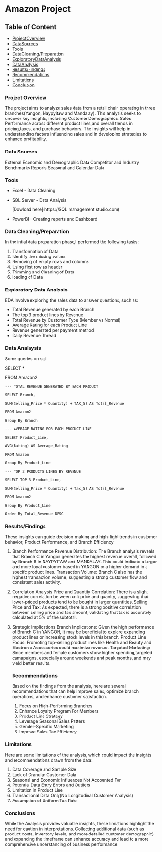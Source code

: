 # Amazon Project

## Table of Content

- [ProjectOverview](projectoverview)
- [DataSources](DataSources)
- [Tools](tools)
- [DataCleaning/Preparation](datacleaning/findings)
- [ExploratoryDataAnalysis](exploratorydataanalysis)
- [DataAnalysis](dataanalysis)
- [Results/Findings](result/findings)
- [Recommendations](recommendations)
- [Limitations](limitations)
- [Conclusion](conclusions)

### Project Overview

The project aims to analyze sales data from a retail chain operating in three branches(Yangon, Naypyitaw and Mandalay). This analysis seeks to uncover key insights, including Customer Demographics, Sales Performance across different product lines,and overall trends in pricing,taxes, and purchase behaviors.
The insights will help in understanding factors influencing sales and in developing strategies to enhance profitability.

### Data Sources

External Economic and Demographic Data
Competitor and Industry Benchmarks Reports
Seasonal and Calendar Data


### Tools

- Excel - Data Cleaning
- SQL Server - Data Analysis

   [Dowload here](https://SQL management studio.com)
  
- PowerBI - Creating reports and Dashboard

### Data Cleaning/Preparation

In the intial data preparation phase,I performed the following tasks:
1. Transformation of Data
2. Identify the missing values
3. Removing of empty rows and columns
4. Using first row as header
5. Trimming and Cleaning of Data
6. loading of Data

### Exploratory Data Analysis

EDA Involve exploring the sales data to answer questions, such as:

- Total Revenue generated by each Branch
- The top 3 product lines by Revenue
- Total Revenue by Customer Type (Member vs Normal)
- Average Rating for each Product Line
- Revenue generated per payment method
- Daily Revenue Thread

### Data Analaysis

Some queries on sql

SELECT *

FROM Amazon2

```
--- TOTAL REVENUE GENERATED BY EACH PRODUCT

SELECT Branch,

SUM(Selling_Price * Quantity) + TAX_5) AS Total_Revenue

FROM Amazon2

Group By Branch

--- AVERAGE RATING FOR EACH PRODUCT LINE

SELECT Product_Line,

AVG(Rating) AS Average_Rating

FROM Amazon

Group By Product_Line

--- TOP 3 PRODUCTS LINES BY REVENUE

SELECT TOP 3 Product_Line,

SUM(Selling_Price * Quantity) + Tax_5) AS Total_Revenue

FROM Amazon2

Group By Product_Line

Order By Total_Revenue DESC

```


### Results/Findings

These insights can guide decision-making and high-light trends in customer behavior, Product Performance, and Branch Efficiency
1. Branch Performance
   Revenue Distribution: The Branch analysis reveals that Branch C in Yangon generates the highest revenue overall, followed by Branch B in NAYPYITAW and MANDALAY. This could indicate a larger and more loyal customer based in YANGON or a higher demand in a specifc product lines.
   Transaction Volume: Branch C also has the highest transaction volume, suggesting a strong customer flow and consistent sales activity.

2. Correlation Analysis
   Price and Quantity Correlation: There is a slight negative correlation between unit price and quanity, suggesting that lower-priced products tend to be bought in larger quantities.
   Selling Price and Tax: As expected, there is a strong positive correlation between selling price and tax amount, validating that tax is accurately calculated at 5% of the subtotal.

3. Strategic Implications
   Branch Implications: Given the high performance of Branch C in YANGON, It may be beneficial to explore expanding product lines or increasing stock levels in this branch.
   Product Line Focus: Promoting top-selling product lines like Health and Beauty and Electronic Accessories could maximize revenue.
   Targeted Marketing: Since members and female customers show higher spending,targeted camapaigns, especially around weekends and peak months, and may yield better results.

   ### Recommendations

   Based on the findings from the analysis, here are several recommendations that can help improve sales, optimize branch operations, and enhance customer satisfaction.

   1. Focus on High-Performing Branches
   2. Enhance Loyalty Program For Members
   3. Product Line Strategy
   4. Leverage Seasonal Sales Patters
   5. Gender-Specific Marketing
   6. Improve Sales Tax Efficiency
  
### Limitations
Here are some limitations of the analysis, which could impact the insights and recommendations drawn from the data:

1. Data Coverage and Sample Size
2. Lack of Granular Customer Data
3. Seasonal and Economic Influences Not Accounted For
4. Potential Data Entry Errors and Outliers
5. Limitation in Product Line
6. Transactional Data Only(No Longitudinal Customer Analysis)
7. Assumption of Uniform Tax Rate

### Conclusions

While the Analysis provides valuable insights, these limiations highlight the need for caution in interpretations. Collecting additional data (such as product costs, inventory levels, and more detailed customer demographic) and expanding the timeframe can enhance accuracy and lead to a more comprehensive understanding of business performance.


   


